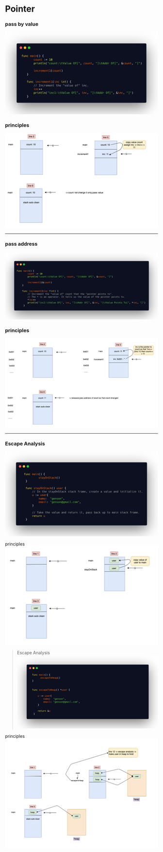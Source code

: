 # Pointer

### pass by value


![pointer01](../../assets/pointer01.png)
### principles
![image](../../assets/h1b3.png)

---

### pass address

![pointer01](../../assets/pointer02.png)

### principles
![image](../../assets/h2b3.png)

---

### Escape Analysis

![pointer03](../../assets/pointer03.png)

principles
![image](../../assets/h3b3.png)


> Escape Analysis
![pointer04](../../assets/pointer04.png)

principles
![image](../../assets/h4b3.png)
